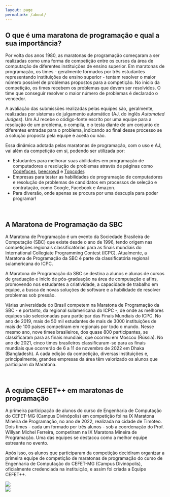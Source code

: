 ```yaml
---
layout: page
permalink: /about/
---
```



## O que é uma maratona de programação e qual a sua importância?

Por volta dos anos 1980, as maratonas de programação começaram a ser realizadas como uma forma de competição entre os cursos da área de computação de diferentes instituições de ensino superior. Em maratonas de programação, os times - geralmente formados por três estudantes representando instituições de ensino superior - tentam resolver o maior número possível de problemas propostos para a competição. No início da competição, os times recebem os problemas que devem ser resolvidos. O time que conseguir resolver o maior número de problemas é declarado o vencedor.

A avaliação das submissões realizadas pelas equipes são, geralmente, realizadas por sistemas de julgamento automático (AJ, do inglês *Automated Judges*). Um AJ recebe o código-fonte escrito por uma equipe para a resolução de um problema, o compila, e o testa diante de um conjunto de diferentes entradas para o problema, indicando ao final desse processo se a solução proposta pela equipe é aceita ou não.

Essa dinâmica adotada pelas maratonas de programação, com o uso e AJ, vai além da competição em si, podendo ser utilizada por:
 - Estudantes para melhorar suas abilidades em programação de computadores e resolução de problemas através de páginas como [Codefoces](https://codeforces.com/), [beecrowd](https://www.beecrowd.com.br/) e [Topcoder](https://www.topcoder.com/).
 - Empresas para testar as habilidades de programação de computadores e resolução de problemas de candidatos em processos de seleção e contratação, como Google, Facebook e Amazon.
 - Para diversão, onde apenas se procura por uma descupla para poder programar!


<br />

## A Maratona de Programação da SBC

A Maratona de Programação é um evento da Sociedade Brasileira de Computação (SBC) que existe desde o ano de 1996, tendo origem nas competições regionais classificatórias para as finais mundiais do International Collegiate Programming Contest (ICPC). Atualmente, a Maratona de Programação da SBC é parte da classificatória regional sulamericana do ICPC.
 
A Maratona de Programação da SBC se destina a alunos e alunas de cursos de graduação e início de pós-graduação na área de computação e afins, promovendo nos estudantes a criatividade, a capacidade de trabalho em equipe, a busca de novas soluções de software e a habilidade de resolver problemas sob pressão.
 
Várias universidade do Brasil competem na Maratona de Programação da SBC - e portanto, da regional sulamericana do ICPC -, de onde as melhores equipes são selecionadas para participar das Finais Mundiais do ICPC. No ano de 2019, mais de 50 mil estudantes de mais de 3000 instituições de mais de 100 países competiram em regionais por todo o mundo. Nesse mesmo ano, nove times brasileiros, dos quase 800 participantes, se classificaram para as finais mundiais, que ocorreu em Moscou (Rússia). No ano de 2021, cinco times brasileiros classificaram-se para as finais mundiais que ocorrerão de 6 a 11 de novembro de 2022 em Dhaka (Bangladesh). A cada edição da competição, diversas instituições e, principalmente, grandes empresas da área têm valorizado os alunos que participam da Maratona.

<br />

## A equipe CEFET++ em maratonas de programação

A primeira participação de alunos do curso de Engenharia de Computação do CEFET-MG (Campus Divinópolis) em competição foi na IX Maratona Mineira de Programação, no ano de 2022, realizada na cidade de Timóteo. Dois times - cada um formado por três alunos - sob a coordenação do Prof. Willyan Michel Ferreira, competiram na IX Maratona Mineira de Programação. Uma das equipes se destacou como a melhor equipe estreante no evento.

Após isso, os alunos que participaram da competição decidiram organizar a primeira equipe de competição de maratonas de programação do curso de Engenharia de Computação do CEFET-MG (Campus Divinópolis), oficialmente credenciada na instituição, e assim foi criada a Equipe CEFET++.


<div class="row justify-content-around mt-5 mb-4">
    <div class="col-12 col-lg-4 text-center mb-4">
        <a href="https://maratona.sbc.org.br/"><img src="{{ '/assets/images/maratona-sbc.jpg' | relative_url }}" class="organization-logo" /></a>
    </div>
    <div class="col-12 col-lg-4 text-center ">
        <a href="https://icpc.global/"><img src="{{ '/assets/images/icpc.png' | relative_url }}" class="organization-logo" /></a>
    </div>
</div>